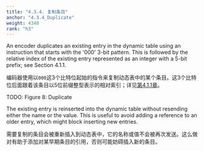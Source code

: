 ```yaml
---
title: "4.3.4. 复制条目"
anchor: "4.3.4_Duplicate"
weight: 4340
rank: "h3"
---
```


An encoder duplicates an existing entry in the dynamic table using an instruction that starts with the '000' 3-bit pattern. This is followed by the relative index of the existing entry represented as an integer with a 5-bit prefix; see Section 4.1.1.

编码器使用以`000`这3个比特位起始的指令来复制动态表中的某个条目。这3个比特位后面跟着该条目以5位前缀整型表示的相对索引；详见[第4.1.1章]()。

TODO: Figure 8: Duplicate

The existing entry is reinserted into the dynamic table without resending either the name or the value. This is useful to avoid adding a reference to an older entry, which might block inserting new entries.

需要复制的条目会被重新插入到动态表中，它的名称或值不会被再次发送。这么做对有助于添加对某早期条目的引用，否则可能妨碍插入新的条目。

